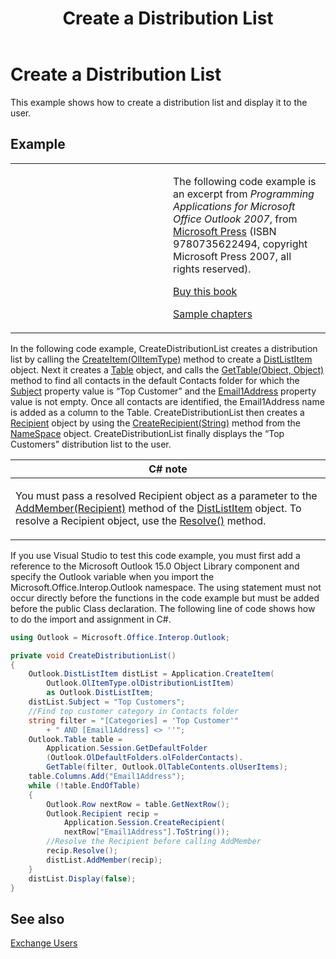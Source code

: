 ﻿---
title: 'Create a Distribution List'
TOCTitle: 'Create a Distribution List'
ms:assetid: c1fdbf3d-9669-4721-aabf-e8a332b82e0e
ms:mtpsurl: https://msdn.microsoft.com/en-us/library/Ff184637(v=office.15)
ms:contentKeyID: 55119841
ms.date: 07/24/2014
mtps_version: v=office.15


---

# Create a Distribution List

This example shows how to create a distribution list and display it to the user.

## Example

<table>
<colgroup>
<col style="width: 50%" />
<col style="width: 50%" />
</colgroup>
<tbody>
<tr class="odd">
<td><p></p></td>
<td><p>The following code example is an excerpt from <em>Programming Applications for Microsoft Office Outlook 2007</em>, from <a href="http://www.microsoft.com/learning/books/default.mspx">Microsoft Press</a> (ISBN 9780735622494, copyright Microsoft Press 2007, all rights reserved).</p>
<p><a href="http://www.amazon.com/gp/product/0735622493?ie=utf8%26tag=msmsdn-20%26linkcode=as2%26camp=1789%26creative=9325%26creativeasin=0735622493">Buy this book</a></p>
<p><a href="https://msdn.microsoft.com/en-us/library/cc513844(v=office.15)">Sample chapters</a></p></td>
</tr>
</tbody>
</table>


In the following code example, CreateDistributionList creates a distribution list by calling the [CreateItem(OlItemType)](https://msdn.microsoft.com/en-us/library/bb610587\(v=office.15\)) method to create a [DistListItem](https://msdn.microsoft.com/en-us/library/bb645382\(v=office.15\)) object. Next it creates a [Table](https://msdn.microsoft.com/en-us/library/bb652856\(v=office.15\)) object, and calls the [GetTable(Object, Object)](https://msdn.microsoft.com/en-us/library/bb612189\(v=office.15\)) method to find all contacts in the default Contacts folder for which the [Subject](https://msdn.microsoft.com/en-us/library/bb624088\(v=office.15\)) property value is “Top Customer” and the [Email1Address](https://msdn.microsoft.com/en-us/library/bb609902\(v=office.15\)) property value is not empty. Once all contacts are identified, the Email1Address name is added as a column to the Table. CreateDistributionList then creates a [Recipient](https://msdn.microsoft.com/en-us/library/bb624370\(v=office.15\)) object by using the [CreateRecipient(String)](https://msdn.microsoft.com/en-us/library/bb609962\(v=office.15\)) method from the [NameSpace](https://msdn.microsoft.com/en-us/library/bb645857\(v=office.15\)) object. CreateDistributionList finally displays the “Top Customers” distribution list to the user.

<table>
<colgroup>
<col style="width: 100%" />
</colgroup>
<thead>
<tr class="header">
<th><strong>C# note</strong></th>
</tr>
</thead>
<tbody>
<tr class="odd">
<td><p>You must pass a resolved Recipient object as a parameter to the <a href="https://msdn.microsoft.com/en-us/library/bb612290(v=office.15)">AddMember(Recipient)</a> method of the <a href="https://msdn.microsoft.com/en-us/library/bb645382(v=office.15)">DistListItem</a> object. To resolve a Recipient object, use the <a href="https://msdn.microsoft.com/en-us/library/bb624165(v=office.15)">Resolve()</a> method.</p></td>
</tr>
</tbody>
</table>


If you use Visual Studio to test this code example, you must first add a reference to the Microsoft Outlook 15.0 Object Library component and specify the Outlook variable when you import the Microsoft.Office.Interop.Outlook namespace. The using statement must not occur directly before the functions in the code example but must be added before the public Class declaration. The following line of code shows how to do the import and assignment in C\#.

```csharp
using Outlook = Microsoft.Office.Interop.Outlook;
```

```csharp
private void CreateDistributionList()
{
    Outlook.DistListItem distList = Application.CreateItem(
        Outlook.OlItemType.olDistributionListItem)
        as Outlook.DistListItem;
    distList.Subject = "Top Customers";
    //Find top customer category in Contacts folder
    string filter = "[Categories] = 'Top Customer'"
        + " AND [Email1Address] <> ''";
    Outlook.Table table =
        Application.Session.GetDefaultFolder
        (Outlook.OlDefaultFolders.olFolderContacts).
        GetTable(filter, Outlook.OlTableContents.olUserItems);
    table.Columns.Add("Email1Address");
    while (!table.EndOfTable)
    {
        Outlook.Row nextRow = table.GetNextRow();
        Outlook.Recipient recip =
            Application.Session.CreateRecipient(
            nextRow["Email1Address"].ToString());
        //Resolve the Recipient before calling AddMember
        recip.Resolve();
        distList.AddMember(recip);
    }
    distList.Display(false);
}
```

## See also



[Exchange Users](exchange-users.md)

